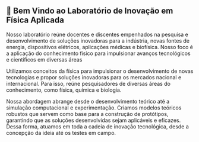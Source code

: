 ## 🔎 Bem Vindo ao Laboratório de Inovação em Física Aplicada

Nosso laboratório reúne docentes e discentes empenhados na pesquisa e desenvolvimento de soluções inovadoras para a indústria, novas fontes de energia, dispositivos elétricos, aplicações médicas e biofísica. Nosso foco é a aplicação do conhecimento físico para impulsionar avanços tecnológicos e científicos em diversas áreas

Utilizamos conceitos da física para impulsionar o desenvolvimento de novas tecnologias e propor soluções inovadoras para os mercados nacional e internacional. Para isso, reúne pesquisadores de diversas áreas do conhecimento, como física, química e biologia.

Nossa abordagem abrange desde o desenvolvimento teórico até a simulação computacional e experimentação. Criamos modelos teóricos robustos que servem como base para a construção de protótipos, garantindo que as soluções desenvolvidas sejam aplicáveis e eficazes. Dessa forma, atuamos em toda a cadeia de inovação tecnológica, desde a concepção da ideia até os testes em campo.
